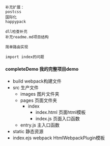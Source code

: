 ```
补充扩展：
postcss
国际化
happypack

dll检查补充
补充readme.md项目结构

简单路由实现

import index的问题
```
#### completeDemo 我的完整项目demo
- build webpack构建文件
- src 生产文件
  - images 图片文件夹
  - pages 页面文件夹
    - index
      - index.html 页面html模板
      - index.js 页面入口函数
  - entry.js 主入口函数
- static 静态资源
- index.ejs webpack HtmlWebpackPlugin模板
